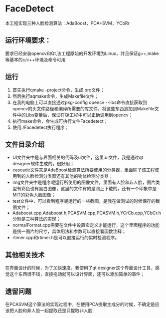 # FaceDetect
本工程实现三种人脸检测算法：AdaBoost，PCA+SVM，YCbRr
## 运行环境要求：
  要求已经安装opencv和Qt,该工程原始的开发环境为Linux，并且保证g++,make等基本的c/c++环境及命令可用
## 运行
  1. 首先执行qmake -project命令，生成.pro文件；
  2. 然后执行aqmake命令，生成Makefile文件；
  3. 在我的电脑上可以直接通过pkg-config opencv --libs命令直接获取到opencv的头文件路径和编译所需要的库文件，将这些东西追加到Makefile文件中的Libs变量后，保证在Qt工程中可以正确调用到opencv；
  4. 执行make命令，会生成可执行文件Facedetect；
  5. 使用./Facedetect执行程序；
## 文件目录介绍
  * UI文件夹中是与界面相关的代码及ui文件，这里.ui文件，我是通过qt designer软件生成的，很好用；
  * cascade文件夹是AdaBoost检测算法所要使用的分类器，里面除了该工程使用到的人脸检测分类器还有其他的物体检测分类器；
  * img文件夹中是程序呢运行所使用的图像文件，里面有人脸和非人脸，图片类型有彩色也有黑白图像，这里的文件有的是网上下载的，还有一个印象中是MIT的彩色人脸图像；
  * test文件中，可以看到程序呢运行的一些截图，是我在做测试的时候保存的截图文件；
  * Adaboost.cpp,Adaboost.h,PCASVM.cpp,PCASVM.h,YCrCb.cpp,YCbCr.h分别是三种算法的实现；
  * normalFormat.cpp需要在文件中设置宏定义才能运行，这个里面程序的功能是统一图片的尺寸，具体用法和参数可以直接看函数注释；
  * rtimer.cpp和rtimer.h是可以直接运行的实时检测程序。
## 其他相关技术
  在界面设计的时候，为了加快速度，我使用了qt designer这个界面设计工具，感觉这个东西很不错，直接拖动就可以设计界面，还可以添加简单的事件；
## 遗留问题
  在PCASVM这个算法的实现过程中，在使用PCA提取主成分的时候，不确定是应该把人脸和非人脸一起提取还是只提取非人脸
